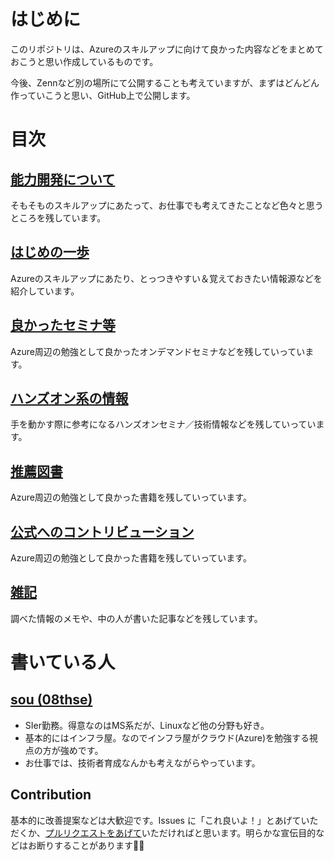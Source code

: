 # はじめに

このリポジトリは、Azureのスキルアップに向けて良かった内容などをまとめておこうと思い作成しているものです。

今後、Zennなど別の場所にて公開することも考えていますが、まずはどんどん作っていこうと思い、GitHub上で公開します。

# 目次

## [能力開発について](https://zenn.dev/08thse/articles/15-engineer-skillup)

そもそものスキルアップにあたって、お仕事でも考えてきたことなど色々と思うところを残しています。

## [はじめの一歩](./10_Learning/README.md)

Azureのスキルアップにあたり、とっつきやすい＆覚えておきたい情報源などを紹介しています。

## [良かったセミナ等](./20_Seminar/README.md)

Azure周辺の勉強として良かったオンデマンドセミナなどを残していっています。

## [ハンズオン系の情報](./21_Hands-on/README.md)

手を動かす際に参考になるハンズオンセミナ／技術情報などを残していっています。

## [推薦図書](./25_Books/README.md)

Azure周辺の勉強として良かった書籍を残していっています。

## [公式へのコントリビューション](./60_Contribution/README.md)

Azure周辺の勉強として良かった書籍を残していっています。

## [雑記](./70_Others/README.md)

調べた情報のメモや、中の人が書いた記事などを残しています。

# 書いている人

## [sou (08thse)](https://twitter.com/08thse)

* SIer勤務。得意なのはMS系だが、Linuxなど他の分野も好き。
* 基本的にはインフラ屋。なのでインフラ屋がクラウド(Azure)を勉強する視点の方が強めです。
* お仕事では、技術者育成なんかも考えながらやっています。

## Contribution

基本的に改善提案などは大歓迎です。Issues に「これ良いよ！」とあげていただくか、[プルリクエストをあげて](https://docs.github.com/ja/github/managing-files-in-a-repository/managing-files-on-github/editing-files-in-your-repository)いただければと思います。明らかな宣伝目的などはお断りすることがあります🙇‍♂️
